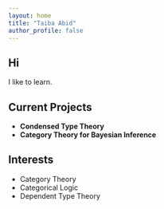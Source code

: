 ```yaml
---
layout: home 
title: "Taiba Abid"
author_profile: false
--- 
```


## Hi

I like to learn. 

## Current Projects
- **Condensed Type Theory**   
- **Category Theory for Bayesian Inference**

## Interests
- Category Theory
- Categorical Logic
- Dependent Type Theory
